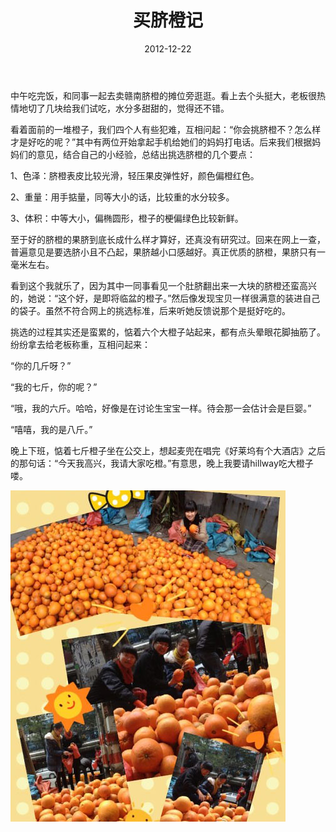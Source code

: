 ﻿---
title: "买脐橙记"
date: 2012-12-22
categories: 
  - "essay"
tags: 
  - "脐橙"
---

中午吃完饭，和同事一起去卖赣南脐橙的摊位旁逛逛。看上去个头挺大，老板很热情地切了几块给我们试吃，水分多甜甜的，觉得还不错。

看着面前的一堆橙子，我们四个人有些犯难，互相问起：“你会挑脐橙不？怎么样才是好吃的呢？”其中有两位开始拿起手机给她们的妈妈打电话。后来我们根据妈妈们的意见，结合自己的小经验，总结出挑选脐橙的几个要点：

1、色泽：脐橙表皮比较光滑，轻压果皮弹性好，颜色偏橙红色。

2、重量：用手掂量，同等大小的话，比较重的水分较多。

3、体积：中等大小，偏椭圆形，橙子的梗偏绿色比较新鲜。

至于好的脐橙的果脐到底长成什么样才算好，还真没有研究过。回来在网上一查，普遍意见是要选脐小且不凸起，果脐越小口感越好。真正优质的脐橙，果脐只有一毫米左右。

看到这个我就乐了，因为其中一同事看见一个肚脐翻出来一大块的脐橙还蛮高兴的，她说：“这个好，是即将临盆的橙子。”然后像发现宝贝一样很满意的装进自己的袋子。虽然不符合网上的挑选标准，后来听她反馈说那个是挺好吃的。

挑选的过程其实还是蛮累的，惦着六个大橙子站起来，都有点头晕眼花脚抽筋了。纷纷拿去给老板称重，互相问起来：

“你的几斤呀？”

“我的七斤，你的呢？”

“哦，我的六斤。哈哈，好像是在讨论生宝宝一样。待会那一会估计会是巨婴。”

“嘻嘻，我的是八斤。”

晚上下班，惦着七斤橙子坐在公交上，想起麦兜在唱完《好莱坞有个大酒店》之后的那句话：“今天我高兴，我请大家吃橙。”有意思，晚上我要请hillway吃大橙子喽。

![6d5b956ejw1dzyyjo704mj](/images/8293556833_cab72c54d4_z.jpg)
